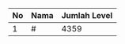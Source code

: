 | No | Nama            | Jumlah Level |
|----|-----------------|--------------|
| 1  | #    |    4359        |
